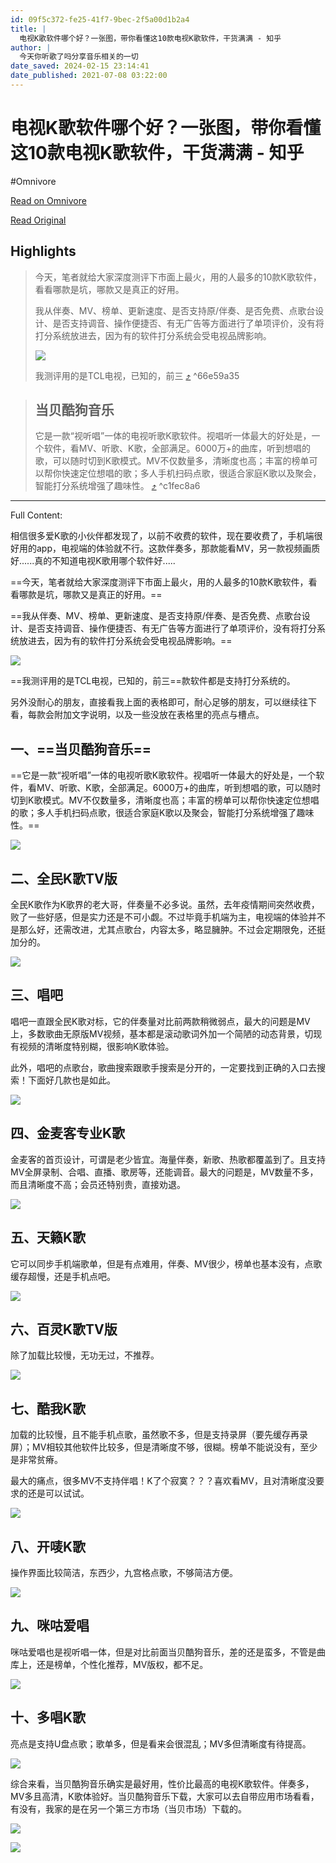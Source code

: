 ```yaml
---
id: 09f5c372-fe25-41f7-9bec-2f5a00d1b2a4
title: |
  电视K歌软件哪个好？一张图，带你看懂这10款电视K歌软件，干货满满 - 知乎
author: |
  今天你听歌了吗分享音乐相关的一切
date_saved: 2024-02-15 23:14:41
date_published: 2021-07-08 03:22:00
---
```


# 电视K歌软件哪个好？一张图，带你看懂这10款电视K歌软件，干货满满 - 知乎
#Omnivore

[Read on Omnivore](https://omnivore.app/me/https-zhuanlan-zhihu-com-p-387810700-18db01f81c1)

[Read Original](https://zhuanlan.zhihu.com/p/387810700)

## Highlights

> 今天，笔者就给大家深度测评下市面上最火，用的人最多的10款K歌软件，看看哪款是坑，哪款又是真正的好用。
> 
> 我从伴奏、MV、榜单、更新速度、是否支持原/伴奏、是否免费、点歌台设计、是否支持调音、操作便捷否、有无广告等方面进行了单项评价，没有将打分系统放进去，因为有的软件打分系统会受电视品牌影响。
> 
> ![](https://proxy-prod.omnivore-image-cache.app/1428x802,sqG7TVOXKi0syNP5B8K3Weu5pKol7bolEFYP-6BjFTko/https://pic4.zhimg.com/v2-2510a33f0821a294cf6b31ebfbe90bdb_b.jpg)
> 
> 我测评用的是TCL电视，已知的，前三 [⤴️](https://omnivore.app/me/https-zhuanlan-zhihu-com-p-387810700-18db01f81c1#66e59a35-b851-4eb3-a289-8ad3315b82e0)  ^66e59a35

> ## **当贝酷狗音乐**
> 
> 它是一款“视听唱”一体的电视听歌K歌软件。视唱听一体最大的好处是，一个软件，看MV、听歌、K歌，全部满足。6000万+的曲库，听到想唱的歌，可以随时切到K歌模式。MV不仅数量多，清晰度也高；丰富的榜单可以帮你快速定位想唱的歌；多人手机扫码点歌，很适合家庭K歌以及聚会，智能打分系统增强了趣味性。 [⤴️](https://omnivore.app/me/https-zhuanlan-zhihu-com-p-387810700-18db01f81c1#c1fec8a6-e582-40fb-bd09-e22ef3509afd)  ^c1fec8a6


--- 

Full Content: 

相信很多爱K歌的小伙伴都发现了，以前不收费的软件，现在要收费了，手机端很好用的app，电视端的体验就不行。这款伴奏多，那款能看MV，另一款视频画质好......真的不知道电视K歌用哪个软件好.....

==今天，笔者就给大家深度测评下市面上最火，用的人最多的10款K歌软件，看看哪款是坑，哪款又是真正的好用。==

==我从伴奏、MV、榜单、更新速度、是否支持原/伴奏、是否免费、点歌台设计、是否支持调音、操作便捷否、有无广告等方面进行了单项评价，没有将打分系统放进去，因为有的软件打分系统会受电视品牌影响。==

![](https://proxy-prod.omnivore-image-cache.app/1428x802,sqG7TVOXKi0syNP5B8K3Weu5pKol7bolEFYP-6BjFTko/https://pic4.zhimg.com/v2-2510a33f0821a294cf6b31ebfbe90bdb_b.jpg)

==我测评用的是TCL电视，已知的，前三==款软件都是支持打分系统的。

另外没耐心的朋友，直接看我上面的表格即可，耐心足够的朋友，可以继续往下看，每款会附加文字说明，以及一些没放在表格里的亮点与槽点。

## **一、==当贝酷狗音乐==**

==它是一款“视听唱”一体的电视听歌K歌软件。视唱听一体最大的好处是，一个软件，看MV、听歌、K歌，全部满足。6000万+的曲库，听到想唱的歌，可以随时切到K歌模式。MV不仅数量多，清晰度也高；丰富的榜单可以帮你快速定位想唱的歌；多人手机扫码点歌，很适合家庭K歌以及聚会，智能打分系统增强了趣味性。==

![](https://proxy-prod.omnivore-image-cache.app/1690x951,sihbKjZU8otefeVYFUvMIxwC5sL-P1yqJRjzqFo7BqpM/https://pic1.zhimg.com/v2-8a7eae41081ca98f51e0f5adf922bb60_b.jpg)

## **二、全民K歌TV版**

全民K歌作为K歌界的老大哥，伴奏量不必多说。虽然，去年疫情期间突然收费，败了一些好感，但是实力还是不可小觑。不过毕竟手机端为主，电视端的体验并不是那么好，还需改进，尤其点歌台，内容太多，略显臃肿。不过会定期限免，还挺加分的。

![](https://proxy-prod.omnivore-image-cache.app/1690x951,sELGoC0gOdwTvBbtm6o0hEMuC_eyawuDHKklwhJziBfk/https://pic1.zhimg.com/v2-d4789a3bf72372b8038650d30f8ca734_b.jpg)

## **三、唱吧**

唱吧一直跟全民K歌对标，它的伴奏量对比前两款稍微弱点，最大的问题是MV上，多数歌曲无原版MV视频，基本都是滚动歌词外加一个简陋的动态背景，切现有视频的清晰度特别糊，很影响K歌体验。

此外，唱吧的点歌台，歌曲搜索跟歌手搜索是分开的，一定要找到正确的入口去搜索！下面好几款也是如此。

![](https://proxy-prod.omnivore-image-cache.app/1690x951,sPTL3_VJPvK6C7SUokPXrU2nmPPpGcUhMb7rtnI9Iy9c/https://pic4.zhimg.com/v2-489ca9ee913eb4aa8792defcfa670f43_b.jpg)

## **四、金麦客专业K歌**

金麦客的首页设计，可谓是老少皆宜。海量伴奏，新歌、热歌都覆盖到了。且支持MV全屏录制、合唱、直播、歌房等，还能调音。最大的问题是，MV数量不多，而且清晰度不高；会员还特别贵，直接劝退。

![](https://proxy-prod.omnivore-image-cache.app/1690x951,smKX54McPI1zRx7GM4YBX1t18NIfAW95CTAUiBtiIqgI/https://pic1.zhimg.com/v2-cdc92b3d26e21c9392e71ffd5cb26374_b.jpg)

## **五、天籁K歌**

它可以同步手机端歌单，但是有点难用，伴奏、MV很少，榜单也基本没有，点歌缓存超慢，还是手机点吧。

![](https://proxy-prod.omnivore-image-cache.app/1690x951,s73wHUyFOrfw-9dHo_c0uQzjYf0Y3VBfxI6cyXQ7JgcA/https://pic4.zhimg.com/v2-b81e837fb7209ff4e76f216623a5e4d7_b.jpg)

## **六、百灵K歌TV版**

除了加载比较慢，无功无过，不推荐。

![](https://proxy-prod.omnivore-image-cache.app/1920x1040,sOXL3rxXoQjSZ5-fRq1V2amX52uo3JzW4Q5icacWV15U/https://pic4.zhimg.com/v2-948789d17748b80e3a6ce112307a10c7_b.jpg)

## **七、酷我K歌**

加载的比较慢，且不能手机点歌，虽然歌不多，但是支持录屏（要先缓存再录屏）；MV相较其他软件比较多，但是清晰度不够，很糊。榜单不能说没有，至少是非常贫瘠。

最大的痛点，很多MV不支持伴唱！K了个寂寞？？？喜欢看MV，且对清晰度没要求的还是可以试试。

![](https://proxy-prod.omnivore-image-cache.app/1690x951,sU3Q27lqfuh8FtAANhPmV1GnuwvtgnEl0NJK8kXeK3lo/https://pic1.zhimg.com/v2-b2682ebcab5eba44bfe32981e28fc6e4_b.jpg)

## **八、开唛K歌**

操作界面比较简洁，东西少，九宫格点歌，不够简洁方便。

![](https://proxy-prod.omnivore-image-cache.app/1690x951,sPmx_zq1f5aWhm4kSqkkqBrKdh14-wPVk5JZ-PTnNHWo/https://pic3.zhimg.com/v2-3f64e4c162e5696d3eb4bfb4eee60d82_b.jpg)

## **九、咪咕爱唱**

咪咕爱唱也是视听唱一体，但是对比前面当贝酷狗音乐，差的还是蛮多，不管是曲库上，还是榜单，个性化推荐，MV版权，都不足。

![](https://proxy-prod.omnivore-image-cache.app/1690x951,s8TF-adjI8KOJVcaAq6x9XufajjmC1l08npm3F2KjGOQ/https://pic4.zhimg.com/v2-475fa69b0f48897f4338a043440dd17f_b.jpg)

## **十、多唱K歌**

亮点是支持U盘点歌；歌单多，但是看来会很混乱；MV多但清晰度有待提高。

![](https://proxy-prod.omnivore-image-cache.app/1690x951,sSeqjYs8yy0nZD9zYIjW9R93kfN-3t5w1-TtjsbnGt7Y/https://pic1.zhimg.com/v2-fe9d145ec8cca7a9361ee13fefcd0b0c_b.jpg)

综合来看，当贝酷狗音乐确实是最好用，性价比最高的电视K歌软件。伴奏多，MV多且高清，K歌体验好。当贝酷狗音乐下载，大家可以去自带应用市场看看，有没有，我家的是在另一个第三方市场（当贝市场）下载的。

![](https://proxy-prod.omnivore-image-cache.app/1440x810,sWQ5xqhGGq-1Jk2dRyq505rciiv9wzcTwaVkFb6czLNg/https://pic1.zhimg.com/v2-cd11558d5a1cba78e186c24069818efc_b.jpg)

![](https://proxy-prod.omnivore-image-cache.app/690x680,sGcdc-vT5XhXHFcJ0GRfMxu3VHV-v5MRTt_UcgOfjcjA/https://pic3.zhimg.com/v2-77d3b5c07b83ca48452e9f65ce45947a_b.jpg)

